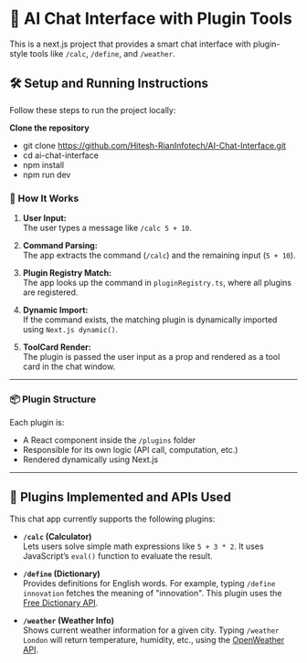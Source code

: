 # 🤖 AI Chat Interface with Plugin Tools

This is a next.js project that provides a smart chat interface with plugin-style tools like `/calc`, `/define`, and `/weather`.

## 🛠️ Setup and Running Instructions

Follow these steps to run the project locally:

**Clone the repository**
- git clone https://github.com/Hitesh-RianInfotech/AI-Chat-Interface.git
- cd ai-chat-interface
- npm install
- npm run dev

### 🧠 How It Works

1. **User Input:**  
   The user types a message like `/calc 5 + 10`.

2. **Command Parsing:**  
   The app extracts the command (`/calc`) and the remaining input (`5 + 10`).

3. **Plugin Registry Match:**  
   The app looks up the command in `pluginRegistry.ts`, where all plugins are registered.

4. **Dynamic Import:**  
   If the command exists, the matching plugin is dynamically imported using `Next.js dynamic()`.

5. **ToolCard Render:**  
   The plugin is passed the user input as a prop and rendered as a tool card in the chat window.

---

### 📦 Plugin Structure

Each plugin is:
- A React component inside the `/plugins` folder
- Responsible for its own logic (API call, computation, etc.)
- Rendered dynamically using Next.js

---

## 🧠 Plugins Implemented and APIs Used

This chat app currently supports the following plugins:

- **`/calc` (Calculator)**  
  Lets users solve simple math expressions like `5 + 3 * 2`. It uses JavaScript’s `eval()` function to evaluate the result.

- **`/define` (Dictionary)**  
  Provides definitions for English words. For example, typing `/define innovation` fetches the meaning of "innovation". This plugin uses the [Free Dictionary API](https://dictionaryapi.dev/).

- **`/weather` (Weather Info)**  
  Shows current weather information for a given city. Typing `/weather London` will return temperature, humidity, etc., using the [OpenWeather API](https://openweathermap.org/api).